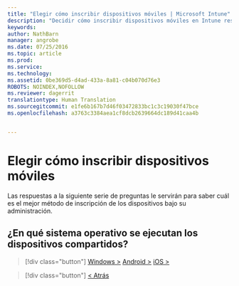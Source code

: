 ```yaml
---
title: "Elegir cómo inscribir dispositivos móviles | Microsoft Intune"
description: "Decidir cómo inscribir dispositivos móviles en Intune respondiendo a unas preguntas sencillas"
keywords: 
author: NathBarn
manager: angrobe
ms.date: 07/25/2016
ms.topic: article
ms.prod: 
ms.service: 
ms.technology: 
ms.assetid: 0be369d5-d4ad-433a-8a81-c04b070d76e3
ROBOTS: NOINDEX,NOFOLLOW
ms.reviewer: dagerrit
translationtype: Human Translation
ms.sourcegitcommit: e1fe6b167b7d46f03472833bc1c3c19030f47bce
ms.openlocfilehash: a3763c3384aea1cf8dcb2639664dc189d41caa4b


---
```

# Elegir cómo inscribir dispositivos móviles

Las respuestas a la siguiente serie de preguntas le servirán para saber cuál es el mejor método de inscripción de los dispositivos bajo su administración.

## **¿En qué sistema operativo se ejecutan los dispositivos compartidos?**

  > [!div class="button"]
  [Windows >](/intune/deploy-use/enroll-corporate-owned-devices-with-the-device-enrollment-manager-in-microsoft-intune) [Android >](/intune/deploy-use/enroll-corporate-owned-devices-with-the-device-enrollment-manager-in-microsoft-intune) [iOS >](choose-how-to-enroll-devices5.md)

  > [!div class="button"]
  [< Atrás](choose-how-to-enroll-devices3.md)



<!--HONumber=Aug16_HO2-->



